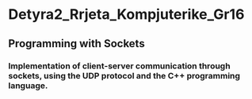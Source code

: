 # Detyra2_Rrjeta_Kompjuterike_Gr16
## Programming with Sockets
### Implementation of client-server communication through sockets, using the UDP protocol and the C++ programming language.